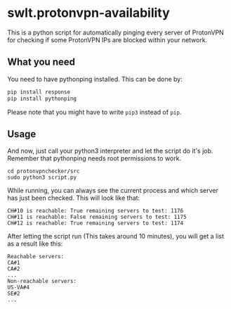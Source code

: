 # swlt.protonvpn-availability

This is a python script for automatically pinging every server of ProtonVPN for checking if some ProtonVPN IPs are blocked within your network.

## What you need

You need to have pythonping installed. This can be done by:

```bash
pip install response
pip install pythonping
```
Please note that you might have to write `pip3` instead of `pip`.

## Usage

And now, just call your python3 interpreter and let the script do it's job.
Remember that pythonping needs root permissions to work.

```
cd protonvpnchecker/src
sudo python3 script.py
```

While running, you can always see the current process and which server has just been checked. This will look like that:

```
CH#10 is reachable: True remaining servers to test: 1176
CH#11 is reachable: False remaining servers to test: 1175
CH#12 is reachable: True remaining servers to test: 1174
```

After letting the script run (This takes around 10 minutes), you will get a list as a result like this:

```
Reachable servers:
CA#1
CA#2
...
Non-reachable servers:
US-VA#4
SE#2
...
```
